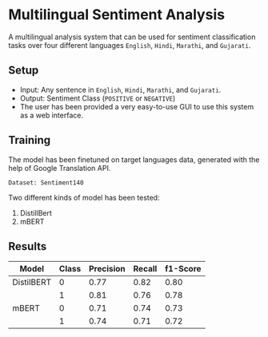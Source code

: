 # Multilingual Sentiment Analysis
A multilingual analysis system that can be used for sentiment classification tasks over four different languages `English`, `Hindi`, `Marathi`, and `Gujarati`.

## Setup
* Input: Any sentence in `English`, `Hindi`, `Marathi`, and `Gujarati`.
* Output: Sentiment Class (`POSITIVE` or `NEGATIVE`)
* The user has been provided a very easy-to-use GUI to use this system as a web interface.

## Training
The model has been finetuned on target languages data, generated with the help of Google Translation API.
```
Dataset: Sentiment140
```
Two different kinds of model has been tested:
1. DistillBert
2. mBERT

## Results
| Model           | Class | Precision | Recall | f1-Score |
|-----------------|-------|-----------|--------|----------|
| DistilBERT      |   0   |    0.77   |  0.82  |   0.80   |
|                 |   1   |    0.81   |  0.76  |   0.78   |
| mBERT           |   0   |    0.71   |  0.74  |   0.73   |
|                 |   1   |    0.74   |  0.71  |   0.72   |
